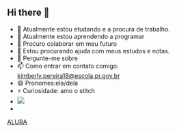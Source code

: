 ## Hi there 👋


- 🔭 Atualmente estou etudando e a procura de trabalho.
- 🌱 Atualmente estou aprendendo a programar 
- 👯 Procuro colaborar em meu futuro
- 🤔 Estou procurando ajuda com meus estudos e notas.
- 💬 Pergunte-me sobre 
- 📫 Como entrar em contato comigo: kimberly.pereira18@escola.pr.gov.br
- 😄 Pronomes:ela/dela
- ⚡ Curiosidade: amo o stitch
- ![](https://media.tenor.com/lhxrDbeO5W0AAAAj/thinking-of-you-miss-you.gif)
- 
  




   [ALURA](https://www.alura.com.br)
  
